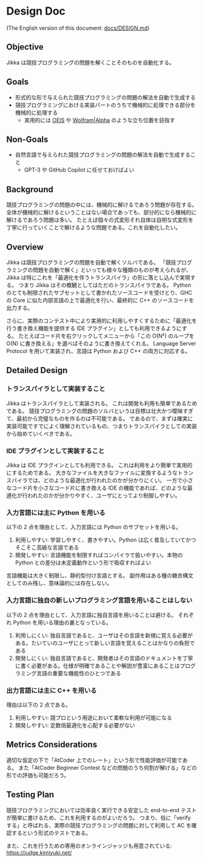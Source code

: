 # Design Doc

(The English version of this document: [docs/DESIGN.md](https://github.com/kmyk/Jikka/blob/master/docs/DESIGN.md))

## Objective

Jikka は競技プログラミングの問題を解くことそのものを自動化する。

## Goals

- 形式的な形で与えられた競技プログラミングの問題の解法を自動で生成する
- 競技プログラミングにおける実装パートのうちで機械的に処理できる部分を機械的に処理する
  - 実用的には [OEIS](https://oeis.org/) や [Wolfram&#x7c;Alpha](https://www.wolframalpha.com/) のような立ち位置を目指す

## Non-Goals

- 自然言語で与えられた競技プログラミングの問題の解法を自動で生成すること
  - GPT-3 や GitHub Copilot に任せておけばよい

## Background

競技プログラミングの問題の中には、機械的に解けるであろう問題が存在する。
全体が機械的に解けるということはない場合であっても、部分的になら機械的に解けるであろう問題は多い。
たとえば個々の式変形それ自体は自明な式変形を丁寧に行っていくことで解けるような問題である。これを自動化したい。

## Overview

Jikka は競技プログラミングの問題を自動で解くソルバである。
「競技プログラミングの問題を自動で解く」といっても様々な種類のものが考えられるが、Jikka は特にこれを「最適化を伴うトランスパイラ」の形に落とし込んで実現する。
つまり Jikka はその概観としてはただのトランスパイラである。
Python のとても制限されたサブセットとして書かれたソースコードを受けとり、GHC の Core に似た内部言語の上で最適化を行い、最終的に C++ のソースコードを出力する。

さらに、実際のコンテスト中により実用的に利用しやすくするために「最適化を行う書き換え機能を提供する IDE プラグイン」としても利用できるようにする。
たとえばコード片を右クリックしてメニューから「この O(N²) のループを O(N) に書き換える」を選べばそのように書き換えてくれる。
Language Server Protocol を用いて実装され、言語は Python および C++ の両方に対応する。

## Detailed Design

### トランスパイラとして実装すること

Jikka はトランスパイラとして実装される。
これは開発も利用も簡単であるためである。
競技プログラミングの問題のソルバというは目標は壮大かつ曖昧すぎて、最初から完璧なものを作るのは不可能である。
であるので、まずは確実に実装可能ですでによく理解されているもの、つまりトランスパイラとしての実装から始めていくべきである。

### IDE プラグインとして実装すること

Jikka は IDE プラグインとしても利用できる。
これは利用をより簡単で実用的にするためである。
大きなファイルを大きなファイルに変換するようなトランスパイラでは、どのような最適化が行われたのかが分かりにくい。
一方で小さなコード片を小さなコード片に書き換える IDE の機能であれば、どのような最適化が行われたのかが分かりやすく、ユーザにとってより制御しやすい。

### 入力言語には主に Python を用いる

以下の 2 点を理由として、入力言語には Python のサブセットを用いる。

1.  利用しやすい: 学習しやすく、書きやすい。Python は広く普及していてかつそこそこ高級な言語である
2.  開発しやすい: 言語機能を制限すればコンパイラで扱いやすい。本物の Python との差分は未定義動作という形で吸収すればよい

言語機能は大きく制限し、静的型付け言語とする。
副作用はある種の糖衣構文としてのみ残し、意味論的には存在しない。

### 入力言語に独自の新しいプログラミング言語を用いることはしない

以下の 2 点を理由として、入力言語に独自言語を用いることは避ける。
それぞれ Python を用いる理由の裏となっている。

1.  利用しにくい: 独自言語であると、ユーザはその言語を新規に覚える必要がある。たいていのユーザにとって新しい言語を覚えることはかなりの負担である
2.  開発しにくい: 独自言語であると、開発者はその言語のドキュメントを丁寧に書く必要がある。仕様が明確であることや解説が豊富にあることはプログラミング言語の重要な機能性のひとつである

### 出力言語には主に C++ を用いる

理由は以下の 2 点である。

1.  利用しやすい: 競プロという用途において柔軟な利用が可能になる
2.  開発しやすい: 定数倍最適化を心配する必要がない

## Metrics Considerations

適切な仮定の下で「AtCoder 上でのレート」という形で性能評価が可能である。
また「AtCoder Beginner Contest などの問題のうち何割が解ける」などの形での評価も可能だろう。

## Testing Plan

競技プログラミングにおいては効率良く実行できる安定した end-to-end テストが簡単に書けるため、これを利用するのがよいだろう。
つまり、俗に「verify する」と呼ばれる、実際の競技プログラミングの問題に対して利用して AC を確認するという形式のテストである。

また、これを行うための専用のオンラインジャッジも用意されている: <https://judge.kimiyuki.net/>
